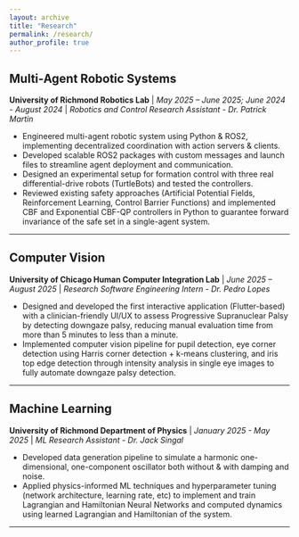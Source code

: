 ```yaml
---
layout: archive
title: "Research"
permalink: /research/
author_profile: true
---
```


## Multi-Agent Robotic Systems

**University of Richmond Robotics Lab** | _May 2025 – June 2025; June 2024 - August 2024_ | _Robotics and Control Research Assistant - Dr. Patrick Martin_

- Engineered multi-agent robotic system using Python & ROS2, implementing decentralized coordination with action servers & clients.
- Developed scalable ROS2 packages with custom messages and launch files to streamline agent deployment and communication.
- Designed an experimental setup for formation control with three real differential-drive robots (TurtleBots) and tested the controllers.
- Reviewed existing safety approaches (Artificial Potential Fields, Reinforcement Learning, Control Barrier Functions) and implemented CBF and Exponential CBF-QP controllers in Python to guarantee forward invariance of the safe set in a single-agent system.

---

## Computer Vision

**University of Chicago Human Computer Integration Lab** | _June 2025 – August 2025_ | _Research Software Engineering Intern - Dr. Pedro Lopes_

- Designed and developed the first interactive application (Flutter-based) with a clinician-friendly UI/UX to assess Progressive
  Supranuclear Palsy by detecting downgaze palsy, reducing manual evaluation time from more than 5 minutes to less than a minute.
- Implemented computer vision pipeline for pupil detection, eye corner detection using Harris corner detection + k-means clustering, and iris top edge detection through intensity analysis in single eye images to fully automate downgaze palsy detection.

---

## Machine Learning

**University of Richmond Department of Physics** | _January 2025 - May 2025_ | _ML Research Assistant - Dr. Jack Singal_

- Developed data generation pipeline to simulate a harmonic one-dimensional, one-component oscillator both without & with damping and noise.
- Applied physics-informed ML techniques and hyperparameter tuning (network architecture, learning rate, etc) to implement and train Lagrangian and Hamiltonian Neural Networks and computed dynamics using learned Lagrangian and Hamiltonian of the system.

---
